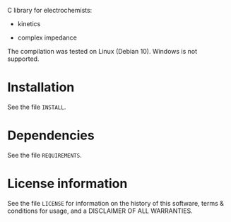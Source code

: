  C library for electrochemists:

* kinetics 

* complex impedance


The compilation was tested on Linux (Debian 10). Windows is not supported.


# Installation

See the file `INSTALL`. 


# Dependencies

See the file `REQUIREMENTS`.


# License information

See the file `LICENSE` for information on the history of this
software, terms & conditions for usage, and a DISCLAIMER OF ALL
WARRANTIES.


